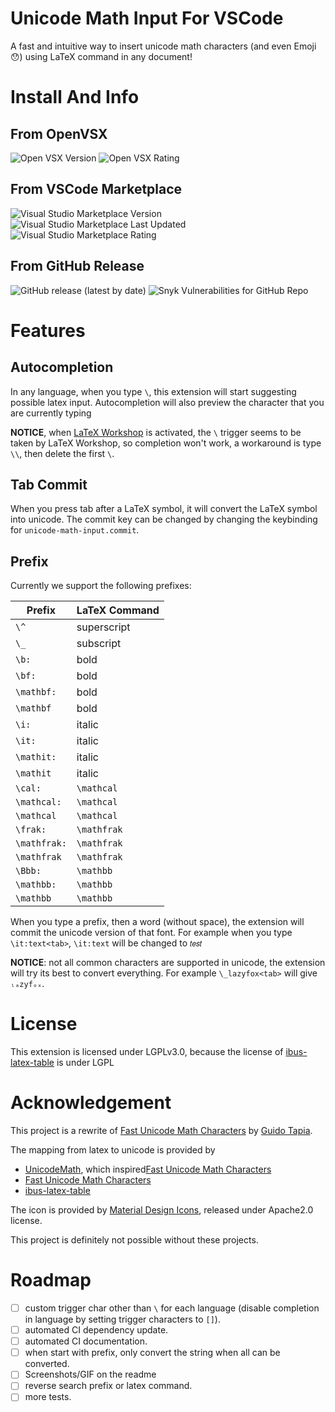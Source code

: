 # Unicode Math Input For VSCode

A fast and intuitive way to insert unicode math characters (and even Emoji 😯) using LaTeX command in any document!

# Install And Info

## From OpenVSX

![Open VSX Version](https://img.shields.io/open-vsx/v/czhang03/unicode-math-input)
![Open VSX Rating](https://img.shields.io/open-vsx/rating/czhang03/unicode-math-input)

## From VSCode Marketplace

![Visual Studio Marketplace Version](https://img.shields.io/visual-studio-marketplace/v/czhang03.unicode-math-input)
![Visual Studio Marketplace Last Updated](https://img.shields.io/visual-studio-marketplace/last-updated/czhang03.unicode-math-input)
![Visual Studio Marketplace Rating](https://img.shields.io/visual-studio-marketplace/r/czhang03.unicode-math-input)

## From GitHub Release

![GitHub release (latest by date)](https://img.shields.io/github/v/release/czhang03/unicode-math-vscode)
![Snyk Vulnerabilities for GitHub Repo](https://img.shields.io/snyk/vulnerabilities/github/czhang03/unicode-math-vscode)


# Features

## Autocompletion

In any language, when you type `\`, this extension will start suggesting possible latex input. 
Autocompletion will also preview the character that you are currently typing

**NOTICE**, when [LaTeX Workshop](https://github.com/James-Yu/LaTeX-Workshop) is activated, 
the `\` trigger seems to be taken by LaTeX Workshop, so completion won't work,
a workaround is type `\\`, then delete the first `\`. 


## Tab Commit

When you press tab after a LaTeX symbol, it will convert the LaTeX symbol into unicode.
The commit key can be changed by changing the keybinding for `unicode-math-input.commit`.

## Prefix 

Currently we support the following prefixes:

| Prefix  | LaTeX Command |
| --- | --- |
| `\^`  | superscript |
| `\_`  | subscript |
|`\b:` | bold |
|`\bf:` | bold |
|`\mathbf:` | bold |
|`\mathbf` | bold |
|`\i:` | italic |
|`\it:` | italic |
|`\mathit:` | italic |
|`\mathit` | italic |
|`\cal:` | `\mathcal` |
|`\mathcal:` | `\mathcal` |
|`\mathcal` | `\mathcal` |
|`\frak:` | `\mathfrak` |
|`\mathfrak:` | `\mathfrak` |
|`\mathfrak` | `\mathfrak` |
|`\Bbb:` | `\mathbb` |
|`\mathbb:` | `\mathbb` |
|`\mathbb` | `\mathbb` |

When you type a prefix, then a word (without space),
the extension will commit the unicode version of that font.
For example when you type `\it:text<tab>`, `\it:text` will be changed to `𝑡𝑒𝑠𝑡`

**NOTICE**: not all common characters are supported in unicode, 
the extension will try its best to convert everything. 
For example `\_lazyfox<tab>` will give `ₗₐzyfₒₓ`.

# License

This extension is licensed under LGPLv3.0,
because the license of [ibus-latex-table](https://github.com/moebiuscurve/ibus-table-others/blob/main/tables/latex.txt) is under LGPL

# Acknowledgement 

This project is a rewrite of [Fast Unicode Math Characters](https://github.com/gatapia/unicode-math-input)
by [Guido Tapia](https://github.com/gatapia). 

The mapping from latex to unicode is provided by 

- [UnicodeMath](https://github.com/mvoidex/UnicodeMath), which inspired[Fast Unicode Math Characters](https://github.com/gatapia/unicode-math-input)
- [Fast Unicode Math Characters](https://github.com/gatapia/unicode-math-input)
- [ibus-latex-table](https://github.com/moebiuscurve/ibus-table-others/blob/main/tables/latex.txt)

The icon is provided by [Material Design Icons](https://pictogrammers.com/library/mdi/icon/math-integral/), 
released under Apache2.0 license.

This project is definitely not possible without these projects.


# Roadmap

- [ ] custom trigger char other than `\` for each language (disable completion in language by setting trigger characters to `[]`).
- [ ] automated CI dependency update.
- [ ] automated CI documentation.
- [ ] when start with prefix, only convert the string when all can be converted.
- [ ] Screenshots/GIF on the readme
- [ ] reverse search prefix or latex command.
- [ ] more tests.
